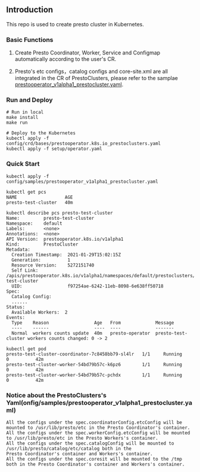 ## Introduction

This repo is used to create presto cluster in Kubernetes.

### Basic Functions

1. Create Presto Coordinator, Worker, Service and Configmap automatically according to the user's CR.

2. Presto's etc configs，catalog configs and core-site.xml are all integrated in the CR of PrestoClusters, please refer to the samplae  [prestooperator_v1alpha1_prestocluster.yaml](config/samples/prestooperator_v1alpha1_prestocluster.yaml).

### Run and Deploy

```
# Run in local
make install
make run

# Deploy to the Kubernetes
kubectl apply -f config/crd/bases/prestooperator.k8s.io_prestoclusters.yaml
kubectl apply -f setup/operator.yaml

```

### Quick Start

```
kubectl apply -f config/samples/prestooperator_v1alpha1_prestocluster.yaml

kubectl get pcs
NAME                  AGE
presto-test-cluster   40m

kubectl describe pcs presto-test-cluster
Name:         presto-test-cluster
Namespace:    default
Labels:       <none>
Annotations:  <none>
API Version:  prestooperator.k8s.io/v1alpha1
Kind:         PrestoCluster
Metadata:
  Creation Timestamp:  2021-01-29T15:02:15Z
  Generation:          1
  Resource Version:    5272151740
  Self Link:           /apis/prestooperator.k8s.io/v1alpha1/namespaces/default/prestoclusters/presto-test-cluster
  UID:                 f97254ae-6242-11eb-8098-6e638ff50718
Spec:
  Catalog Config:
  ......
Status:
  Available Workers:  2
Events:
  Type    Reason                 Age   From             Message
  ----    ------                 ----  ----             -------
  Normal  workers counts update  40m   presto-operator  presto-test-cluster workers counts changed: 0 -> 2

kubectl get pod
presto-test-cluster-coordinator-7c8458bb79-sl4lr   1/1     Running     0          42m
presto-test-cluster-worker-54bd79b57c-k6pz6        1/1     Running     0          42m
presto-test-cluster-worker-54bd79b57c-pchdx        1/1     Running     0          42m
```

### Notice about the PrestoClusters's Yaml(onfig/samples/prestooperator_v1alpha1_prestocluster.yaml)
```
All the configs under the spec.coordinatorConfig.etcConfig will be mounted to /usr/lib/presto/etc in the Presto Coordinator's container.
All the configs under the spec.workerConfig.etcConfig will be mounted to /usr/lib/presto/etc in the Presto Workers's container.
All the configs under the spec.catalogConfig will be mounted to /usr/lib/presto/catalog/etc/catalog both in the
Presto Coordinator's container and Workers's container.
All the configs under the spec.coresit will be mounted to the /tmp both in the Presto Coordinator's container and Workers's container.
```